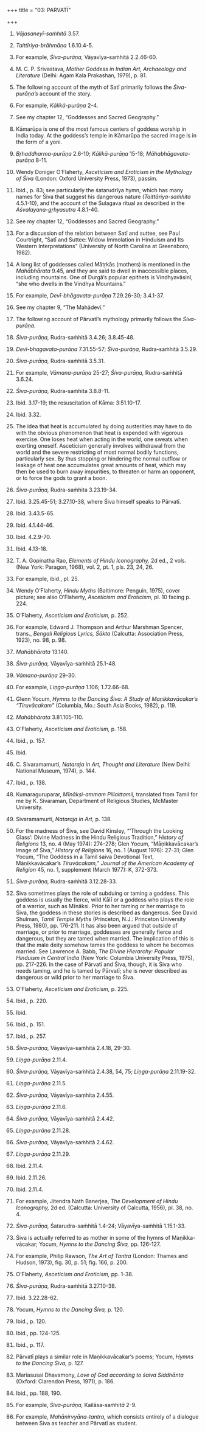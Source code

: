 +++
title = "03: PARVATĪ"

+++

1. *Vājasaneyī-saṁhitā* 3.57.

2. *Taittīriya-brāhmāṇa* 1.6.10.4-5.

3. For example, *Śiva-purāṇa,* Vāyavīya-saṁhitā 2.2.46-60.

4. M. C. P. Srivastava, *Mother Goddess in Indian Art, Archaeology and Literature* \(Delhi: Agam Kala Prakashan, 1979\), p. 81.

5. The following account of the myth of Satī primarily follows the *Śiva-purāṇa’s* account of the story.

6. For example, *Kālikā-purāṇa* 2-4.

7. See my chapter 12, “Goddesses and Sacred Geography.”

8. Kāmarūpa is one of the most famous centers of goddess worship in India today. At the goddess’s temple in Kāmarūpa the sacred image is in the form of a yoni.

9. *Bṛhaddharma-purāṇa* 2.6-10; *Kālikā-purāṇa* 15-18; *Māhabhāgavata-purāṇa* 8-11.

10. Wendy Doniger O’Flaherty, *Asceticism and Eroticism in the Mythology of Śiva* \(London: Oxford University Press, 1973\), passim.

11. Ibid., p. 83; see particularly the śatarudrīya hymn, which has many names for Śiva that suggest his dangerous nature *\(Taittāriya-saṁhita* 4.5.1-10\), and the account of the Śulagava ritual as described in the *Aśvalayana-gṛhyasutra* 4.8.1-40.

12. See my chapter 12, “Goddesses and Sacred Geography.”

13. For a discussion of the relation between Satī and suttee, see Paul Courtright, “Satī and Suttee: Widow Immolation in Hinduism and Its Western Interpretations” \(University of North Carolina at Greensboro, 1982\).

14. A long list of goddesses called Mātṛkās \(mothers\) is mentioned in the *Mahābhārata* 9.45, and they are said to dwell in inaccessible places, including mountains. One of Durgā’s popular epithets is Vindhyavāsinī, “she who dwells in the Vindhya Mountains.”

15. For example, *Devī-bhāgavata-purāṇa* 7.29.26-30; 3.4.1-37.

16. See my chapter 9, “The Mahādevī.”

17. The following account of Pārvatī’s mythology primarily follows the *Śiva-purāṇa.*

18. *Śiva-purāṇa,* Rudra-saṁhitā 3.4.26; 3.8.45-48.

19. *Devī-bhagavata-purāṇa* 7.31.55-57; *Śiva-purāṇa,* Rudra-saṁhitā 3.5.29.

20. *Śiva-purāṇa,* Rudra-saṁhitā 3.5.31.

21. For example, *Vāmana-purāṇa* 25-27; *Śiva-purāṇa,* Rudra-saṁhitā 3.6.24.

22. *Śiva-purāṇa,* Rudra-saṁhita 3.8.8-11.

23. Ibid. 3.17-19; the resuscitation of Kāma: 3:51.10-17.

24. Ibid. 3.32.

25. The idea that heat is accumulated by doing austerities may have to do with the obvious phenomenon that heat is expended with vigorous exercise. One loses heat when acting in the world, one sweats when exerting oneself. Asceticism generally involves withdrawal from the world and the severe restricting of most normal bodily functions, particularly sex. By thus stopping or hindering the normal outflow or leakage of heat one accumulates great amounts of heat, which may then be used to burn away impurities, to threaten or harm an opponent, or to force the gods to grant a boon.

26. *Śiva-purāṇa,* Rudra-saṁhita 3.23.19-34.

27. Ibid. 3.25.45-51; 3.27.10-38, where Śiva himself speaks to Pārvatī.

28. Ibid. 3.43.5-65.

29. Ibid. 4.1.44-46.

30. Ibid. 4.2.9-70.

31. Ibid. 4.13-18.

32. T. A. Gopinatha Rao, *Elements of Hindu Iconography,* 2d ed., 2 vols. \(New York: Paragon, 1968\), vol. 2, pt. 1, pls. 23, 24, 26.

33. For example, ibid., pl. 25.

34. Wendy O’Flaherty, *Hindu Myths* \(Baltimore: Penguin, 1975\), cover picture; see also O’Flaherty, *Asceticism and Eroticism,* pl. 10 facing p. 224.

35. O’Flaherty, *Asceticism and Eroticism,* p. 252.

36. For example, Edward J. Thompson and Arthur Marshman Spencer, trans., *Bengali Religious Lyrics, Śākta* \(Calcutta: Association Press, 1923\), no. 98, p. 98.

37. *Mahābhārata* 13.140.

38. *Śiva-purāṇa,* Vāyavīya-saṁhitā 25.1-48.

39. *Vāmana-purāṇa* 29-30.

40. For example, *Liṇga-purāṇa* 1.106; 1.72.66-68.

41. Glenn Yocum, *Hymns to the Dancing Śiva: A Study of Maṇikkavācakar’s “Tiruvācakam”* \(Columbia, Mo.: South Asia Books, 1982\), p. 119.

42. *Mahābhārata* 3.81.105-110.

43. O’Flaherty, *Asceticism and Eroticism,* p. 158.

44. Ibid., p. 157.

45. Ibid.

46. C. Sivaramamurti, *Nataraja in Art, Thought and Literature* \(New Delhi: National Museum, 1974\), p. 144.

47. Ibid., p. 138.

48. Kumaraguruparar, *Mīnākṣi-ammam Pillaittamil,* translated from Tamil for me by K. Sivaraman, Department of Religious Studies, McMaster University.

49. Sivaramamurti, *Nataraja in Art,* p. 138.

50. For the madness of Śiva, see David Kinsley, “‘Through the Looking Glass’: Divine Madness in the Hindu Religious Tradition,” *History of Religions* 13, no. 4 \(May 1974\): 274-278; Glen Yocum, “Māṇikkavācakar’s Image of Śiva,” *History of Religions* 16, no. 1 \(August 1976\): 27-31; Glen Yocum, “The Goddess in a Tamil śaiva Devotional Text, Māṇikkavācakar’s *Tiruvācakam,” Journal of the American Academy of Religion* 45, no. 1, supplement \(March 1977\): K, 372-373.

51. *Śiva-purāṇa,* Rudra-saṁhitā 3.12.28-33.

52. Śiva sometimes plays the role of subduing or taming a goddess. This goddess is usually the fierce, wild Kālī or a goddess who plays the role of a warrior, such as Mīnāksi. Prior to her taming or her marriage to Śiva, the goddess in these stories is described as dangerous. See David Shulman, *Tamil Temple Myths* \(Princeton, N.J.: Princeton University Press, 1980\), pp. 176-211. It has also been argued that outside of marriage, or prior to marriage, goddesses are generally fierce and dangerous, but they are tamed when married. The implication of this is that the male deity somehow tames the goddess to whom he becomes married. See Lawrence A. Babb, *The Divine Hierarchy: Popular Hinduism in Central India* \(New York: Columbia University Press, 1975\), pp. 217-226. In the case of Pārvatī and Śiva, though, it is Śiva who needs taming, and he is tamed by Pārvatī; she is never described as dangerous or wild prior to her marriage to Śiva.

53. O’Flaherty, *Asceticism and Eroticism,* p. 225.

54. Ibid., p. 220.

55. Ibid.

56. Ibid., p. 151.

57. Ibid., p. 257.

58. *Śiva-purāṇa,* Vāyavīya-saṁhitā 2.4.18, 29-30.

59. *Liṇga-purāṇa* 2.11.4.

60. *Śiva-purāṇa,* Vāyavīya-saṁhitā 2.4.38, 54, 75; *Liṇga-purāṇa* 2.11.19-32.

61. *Liṇga-purāṇa* 2.11.5.

62. *Śiva-purāṇa,* Vāyavīya-saṃhita 2.4.55.

63. *Liṇga-purāṇa* 2.11.6.

64. *Śiva-purāṇa,* Vāyavīya-saṁhitā 2.4.42.

65. *Liṇga-purāṇa* 2.11.28.

66. *Śiva-purāṇa,* Vāyavīya-saṁhitā 2.4.62.

67. *Liṇga-purāṇa* 2.11.29.

68. Ibid. 2.11.4.

69. Ibid. 2.11.26.

70. Ibid. 2.11.4.

71. For example, Jitendra Nath Banerjea, *The Development of Hindu Iconography,* 2d ed. \(Calcutta: University of Calcutta, 1956\), pl. 38, no. 4.

72. *Śiva-purāṇa,* Śatarudra-saṁhitā 1.4-24; Vāyavīya-saṁhitā 1.15.1-33.

73. Śiva is actually referred to as mother in some of the hymns of Maṇikka-vācakar; Yocum, *Hymns to the Dancing Śiva,* pp. 126-127.

74. For example, Philip Rawson, *The Art of Tantra* \(London: Thames and Hudson, 1973\), fig. 30, p. 51; fig. 166, p. 200.

75. O’Flaherty, *Asceticism and Eroticism,* pp. 1-38.

76. *Śiva-purāṇa,* Rudra-saṁhitā 3.27.10-38.

77. Ibid. 3.22.28-62.

78. Yocum, *Hymns to the Dancing Śiva,* p. 120.

79. Ibid., p. 120.

80. Ibid., pp. 124-125.

81. Ibid., p. 117.

82. Pārvatī plays a similar role in Maṇikkavācakar’s poems; Yocum, *Hymns to the Dancing Śiva,* p. 127.

83. Mariasusai Dhavamony, *Love of God according to śaiva Siddhānta* \(Oxford: Clarendon Press, 1971\), p. 186.

84. Ibid., pp. 188, 190.

85. For example, *Śiva-purāṇa,* Kailāsa-sa*ṁ*hit*ā* 2-9.

86. For example, *Mahānirvyāna-tantra,* which consists entirely of a dialogue between Śiva as teacher and Pārvatī as student.


